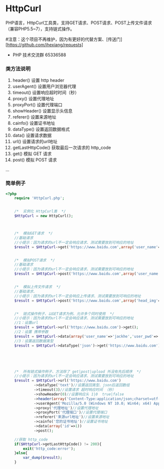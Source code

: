 # HttpCurl

PHP语言，HttpCurl工具类，支持GET请求、POST请求、POST上传文件请求（兼容PHP5.5~7），支持链式操作。

#注意：这个项目不再维护，因为有更好的代替方案、[传送门][https://github.com/ihexiang/requests]

- PHP 技术交流群 65336588

### 类方法说明
1. header() 设置 http header
2. userAgent() 设置用户浏览器代理
3. timeout() 设置响应超时时间（秒）
4. proxy() 设置代理地址
5. proxyPort() 设置代理端口
6. showHeader() 设置显示头信息
7. referer() 设置来源地址
8. cainfo() 设置证书地址
9. dataType() 设置返回数据格式
10. data() 设置请求数据
11. url() 设置请求的url地址
12. getLastHttpCode() 获取最后一次请求的 http_code
13. get() 模拟 GET 请求
14. post() 模拟 POST 请求

...

### 简单例子

```php
<?php
    require 'HttpCurl.php';


    /*  实例化 HttpCurl类  */
    $HttpCurl = new HttpCurl();



    /*  模拟GET请求  */
    //基础请求
    //小提示：因为请求的url不一定会响应请求、测试需要放到可响应的地址
    $result = $HttpCurl->get('https://www.baidu.com',array('user_name'=>'jackhe','user_pwd'=>'123456'));


    /*  模拟POST请求  */
    //基础请求
    //小提示：因为请求的url不一定会响应请求、测试需要放到可响应的地址
    $result = $HttpCurl->post('https://www.baidu.com',array('user_name'=>'jackhe','user_pwd'=>'123456'));


    /*  模拟上传文件请求  */
    //基础请求、
    //小提示：因为请求的url不一定会响应上传请求、测试需要放到可响应的地址
    $result = $HttpCurl->post('https://www.baidu.com',array('head_img'=>'@./user.png'));


    /*  链式操作例子、以GET请求为例、允许多个同时使用  */
    //小提示：因为请求的url不一定会响应请求、测试需要放到可响应的地址
    //1：设置url
    $result = $HttpCurl->url('https://www.baidu.com')->get();
    //2：设置 携带参数
    $result = $HttpCurl->data(array('user_name'=>'jackhe','user_pwd'=>'123456'))->get('https://www.baidu.com');
    //3：设置返回数据类型
    $result = $HttpCurl->dataType('json')->get('https://www.baidu.com');





    /*  所有链式操作例子、方法除了 get|post|upload 外没有先后顺序  */
    //小提示：因为请求的url不一定会响应请求、测试需要放到可响应的地址
    $result = $HttpCurl->url('https://www.baidu.com')
             ->dataType('text')//设置返回类型、json后返回数组
             ->timeout(3)//设置请求 超时响应时间 （秒）
             ->showHeader(0)//设置响应头 1|0  true|false
             ->header(array('Content-Type:application/json;charset=utf-8'))//设置请求 header信息
             ->userAgent('Mozilla/5.0 (Windows NT 10.0; Win64; x64) AppleWebKit/537.36 (KHTML, like Gecko) Chrome/65.0.3325.181 Safari/537.36')//设置请求 header信息
             ->proxy('代理地址')//设置代理地址
             ->proxyPort('代理端口')//设置代理端口
             ->referer('来源url地址')//设置来源地址
             ->cainfo('您的证书地址')//设置证书地址
             ->data(array('id'=>1))
             ->post();

    //获取 http_code
    if($HttpCurl->getLastHttpCode() != 200){
        exit('http_code:error');
    }else{
        var_dump($result);
    }
```
